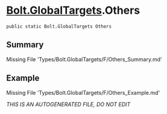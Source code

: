 # [Bolt.GlobalTargets](Types/Bolt.GlobalTargets.md).Others
`public static Bolt.GlobalTargets Others`
## Summary
Missing File 'Types/Bolt.GlobalTargets/F/Others_Summary.md'
## Example
Missing File 'Types/Bolt.GlobalTargets/F/Others_Example.md'

*THIS IS AN AUTOGENERATED FILE, DO NOT EDIT*

